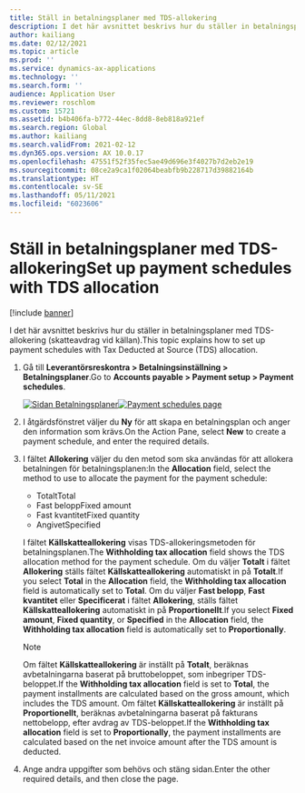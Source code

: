 ```yaml
---
title: Ställ in betalningsplaner med TDS-allokering
description: I det här avsnittet beskrivs hur du ställer in betalningsplaner med TDS-allokering (skatteavdrag vid källan).
author: kailiang
ms.date: 02/12/2021
ms.topic: article
ms.prod: ''
ms.service: dynamics-ax-applications
ms.technology: ''
ms.search.form: ''
audience: Application User
ms.reviewer: roschlom
ms.custom: 15721
ms.assetid: b4b406fa-b772-44ec-8dd8-8eb818a921ef
ms.search.region: Global
ms.author: kailiang
ms.search.validFrom: 2021-02-12
ms.dyn365.ops.version: AX 10.0.17
ms.openlocfilehash: 47551f52f35fec5ae49d696e3f4027b7d2eb2e19
ms.sourcegitcommit: 08ce2a9ca1f02064beabfb9b228717d39882164b
ms.translationtype: HT
ms.contentlocale: sv-SE
ms.lasthandoff: 05/11/2021
ms.locfileid: "6023606"
---
```

# <a name="set-up-payment-schedules-with-tds-allocation"></a><span data-ttu-id="43b05-103">Ställ in betalningsplaner med TDS-allokering</span><span class="sxs-lookup"><span data-stu-id="43b05-103">Set up payment schedules with TDS allocation</span></span>

[!include [banner](../includes/banner.md)]

<span data-ttu-id="43b05-104">I det här avsnittet beskrivs hur du ställer in betalningsplaner med TDS-allokering (skatteavdrag vid källan).</span><span class="sxs-lookup"><span data-stu-id="43b05-104">This topic explains how to set up payment schedules with Tax Deducted at Source (TDS) allocation.</span></span>

1. <span data-ttu-id="43b05-105">Gå till **Leverantörsreskontra \> Betalningsinställning \> Betalningsplaner**.</span><span class="sxs-lookup"><span data-stu-id="43b05-105">Go to **Accounts payable \> Payment setup \> Payment schedules**.</span></span>

    <span data-ttu-id="43b05-106">[![Sidan Betalningsplaner](./media/apac-ind-TDS-27.png)](./media/apac-ind-TDS-27.png)</span><span class="sxs-lookup"><span data-stu-id="43b05-106">[![Payment schedules page](./media/apac-ind-TDS-27.png)](./media/apac-ind-TDS-27.png)</span></span>

2. <span data-ttu-id="43b05-107">I åtgärdsfönstret väljer du **Ny** för att skapa en betalningsplan och anger den information som krävs.</span><span class="sxs-lookup"><span data-stu-id="43b05-107">On the Action Pane, select **New** to create a payment schedule, and enter the required details.</span></span>
3. <span data-ttu-id="43b05-108">I fältet **Allokering** väljer du den metod som ska användas för att allokera betalningen för betalningsplanen:</span><span class="sxs-lookup"><span data-stu-id="43b05-108">In the **Allocation** field, select the method to use to allocate the payment for the payment schedule:</span></span>

    - <span data-ttu-id="43b05-109">Totalt</span><span class="sxs-lookup"><span data-stu-id="43b05-109">Total</span></span>
    - <span data-ttu-id="43b05-110">Fast belopp</span><span class="sxs-lookup"><span data-stu-id="43b05-110">Fixed amount</span></span>
    - <span data-ttu-id="43b05-111">Fast kvantitet</span><span class="sxs-lookup"><span data-stu-id="43b05-111">Fixed quantity</span></span>
    - <span data-ttu-id="43b05-112">Angivet</span><span class="sxs-lookup"><span data-stu-id="43b05-112">Specified</span></span>

    <span data-ttu-id="43b05-113">I fältet **Källskatteallokering** visas TDS-allokeringsmetoden för betalningsplanen.</span><span class="sxs-lookup"><span data-stu-id="43b05-113">The **Withholding tax allocation** field shows the TDS allocation method for the payment schedule.</span></span> <span data-ttu-id="43b05-114">Om du väljer **Totalt** i fältet **Allokering** ställs fältet **Källskatteallokering** automatiskt in på **Totalt**.</span><span class="sxs-lookup"><span data-stu-id="43b05-114">If you select **Total** in the **Allocation** field, the **Withholding tax allocation** field is automatically set to **Total**.</span></span> <span data-ttu-id="43b05-115">Om du väljer **Fast belopp**, **Fast kvantitet** eller **Specificerat** i fältet **Allokering**, ställs fältet **Källskatteallokering** automatiskt in på **Proportionellt**.</span><span class="sxs-lookup"><span data-stu-id="43b05-115">If you select **Fixed amount**, **Fixed quantity**, or **Specified** in the **Allocation** field, the **Withholding tax allocation** field is automatically set to **Proportionally**.</span></span>

    > [!NOTE]
    > <span data-ttu-id="43b05-116">Om fältet **Källskatteallokering** är inställt på **Totalt**, beräknas avbetalningarna baserat på bruttobeloppet, som inbegriper TDS-beloppet.</span><span class="sxs-lookup"><span data-stu-id="43b05-116">If the **Withholding tax allocation** field is set to **Total**, the payment installments are calculated based on the gross amount, which includes the TDS amount.</span></span> <span data-ttu-id="43b05-117">Om fältet **Källskatteallokering** är inställt på **Proportionellt**, beräknas avbetalningarna baserat på fakturans nettobelopp, efter avdrag av TDS-beloppet.</span><span class="sxs-lookup"><span data-stu-id="43b05-117">If the **Withholding tax allocation** field is set to **Proportionally**, the payment installments are calculated based on the net invoice amount after the TDS amount is deducted.</span></span>

4. <span data-ttu-id="43b05-118">Ange andra uppgifter som behövs och stäng sidan.</span><span class="sxs-lookup"><span data-stu-id="43b05-118">Enter the other required details, and then close the page.</span></span>
